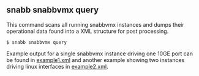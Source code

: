 ## snabb snabbvmx query

This command scans all running snabbvmx instances and dumps their operational data found into 
a XML structure for post processing.


```
$ snabb snabbvmx query
```

Example output for a single snabbvmx instance driving one 10GE port can be found in [example1.xml](example1.xml) and another example showing two instances driving linux interfaces in [example2.xml](example2.xml).
